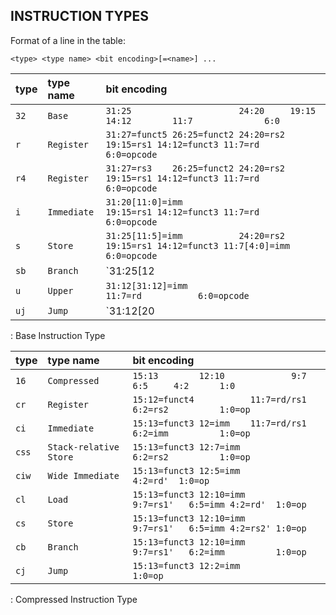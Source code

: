 ## INSTRUCTION TYPES

Format of a line in the table:

`<type> <type name> <bit encoding>[=<name>] ...`

| type   | type name              | bit encoding                                                                              |
|--------|:-----------------------|:------------------------------------------------------------------------------------------|
| `32`   | `Base`                 | `31:25                     24:20     19:15     14:12        11:7              6:0`        |
| `r`    | `Register`             | `31:27=funct5 26:25=funct2 24:20=rs2 19:15=rs1 14:12=funct3 11:7=rd           6:0=opcode` |
| `r4`   | `Register`             | `31:27=rs3    26:25=funct2 24:20=rs2 19:15=rs1 14:12=funct3 11:7=rd           6:0=opcode` |
| `i`    | `Immediate`            | `31:20[11:0]=imm                     19:15=rs1 14:12=funct3 11:7=rd           6:0=opcode` |
| `s`    | `Store`                | `31:25[11:5]=imm           24:20=rs2 19:15=rs1 14:12=funct3 11:7[4:0]=imm     6:0=opcode` |
| `sb`   | `Branch`               | `31:25[12|10:5]=imm        24:20=rs2 19:15=rs1 14:12=funct3 11:7[4:1|11]=imm  6:0=opcode` |
| `u`    | `Upper`                | `31:12[31:12]=imm                                           11:7=rd           6:0=opcode` |
| `uj`   | `Jump`                 | `31:12[20|10:1|11|19:12]=imm                                11:7=rd           6:0=opcode` |
: Base Instruction Type

| type   | type name              | bit encoding                                                                              |
|--------|:-----------------------|:------------------------------------------------------------------------------------------|
| `16`   | `Compressed`           | `15:13        12:10             9:7        6:5     4:2      1:0`                          |
| `cr`   | `Register`             | `15:12=funct4           11:7=rd/rs1        6:2=rs2          1:0=op`                       |
| `ci`   | `Immediate`            | `15:13=funct3 12=imm    11:7=rd/rs1        6:2=imm          1:0=op`                       |
| `css`  | `Stack-relative Store` | `15:13=funct3 12:7=imm                     6:2=rs2          1:0=op`                       |
| `ciw`  | `Wide Immediate`       | `15:13=funct3 12:5=imm                             4:2=rd'  1:0=op`                       |
| `cl`   | `Load`                 | `15:13=funct3 12:10=imm         9:7=rs1'   6:5=imm 4:2=rd'  1:0=op`                       |
| `cs`   | `Store`                | `15:13=funct3 12:10=imm         9:7=rs1'   6:5=imm 4:2=rs2' 1:0=op`                       |
| `cb`   | `Branch`               | `15:13=funct3 12:10=imm         9:7=rs1'   6:2=imm          1:0=op`                       |
| `cj`   | `Jump`                 | `15:13=funct3 12:2=imm                                      1:0=op`                       |
: Compressed Instruction Type
